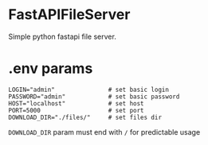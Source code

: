 # FastAPIFileServer
Simple python fastapi file server.

# .env params

```
LOGIN="admin"               # set basic login
PASSWORD="admin"            # set basic password
HOST="localhost"            # set host
PORT=5000                   # set port
DOWNLOAD_DIR="./files/"     # set files dir
```

`DOWNLOAD_DIR` param must end with `/` for predictable usage